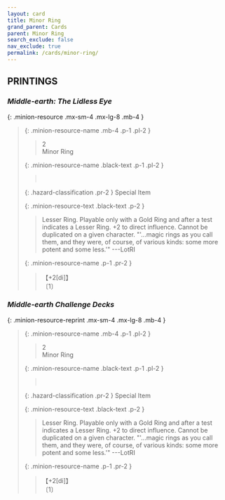 ```yaml
---
layout: card
title: Minor Ring
grand_parent: Cards
parent: Minor Ring
search_exclude: false
nav_exclude: true
permalink: /cards/minor-ring/
---
```


## PRINTINGS


### _Middle-earth: The Lidless Eye_

{: .minion-resource .mx-sm-4 .mx-lg-8 .mb-4 }
> {: .minion-resource-name .mb-4 .p-1 .pl-2 }
> > <div class="hazard-mp">2</div>
> > <div class="card-name">Minor Ring</div>
>
> {: .minion-resource-name .black-text .p-1 .pl-2 }
> > &nbsp;
>
> {: .hazard-classification .pr-2 }
> Special Item
>
> {: .minion-resource-text .black-text .p-2 }
> > Lesser Ring. Playable only with a Gold Ring and after a test indicates a Lesser Ring. +2 to direct influence. Cannot be duplicated on a given character.  "'...magic rings as you call them, and they were, of course, of various kinds: some more potent and some less.'" ---LotRI 
> 
> {: .minion-resource-name .p-1 .pr-2 }
> > <div class="card-shield">【+2[di]】</div>
> > <div class="card-corruption-white">〔1〕</div>

### _Middle-earth Challenge Decks_

{: .minion-resource-reprint .mx-sm-4 .mx-lg-8 .mb-4 }
> {: .minion-resource-name .mb-4 .p-1 .pl-2 }
> > <div class="hazard-mp">2</div>
> > <div class="card-name">Minor Ring</div>
>
> {: .minion-resource-name .black-text .p-1 .pl-2 }
> > &nbsp;
>
> {: .hazard-classification .pr-2 }
> Special Item
>
> {: .minion-resource-text .black-text .p-2 }
> > Lesser Ring. Playable only with a Gold Ring and after a test indicates a Lesser Ring. +2 to direct influence. Cannot be duplicated on a given character.  "'...magic rings as you call them, and they were, of course, of various kinds: some more potent and some less.'" ---LotRI 
> 
> {: .minion-resource-name .p-1 .pr-2 }
> > <div class="card-shield">【+2[di]】</div>
> > <div class="card-corruption-white">〔1〕</div>
